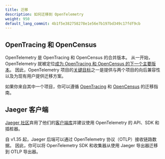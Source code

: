 ```yaml
---
title: 迁移
description: 如何迁移到 OpenTelemetry
weight: 950
default_lang_commit: 4b1f5e382758278e1e56e7b197bd349c17fdf9cb
---
```


## OpenTracing 和 OpenCensus

OpenTelemetry 是 OpenTracing 和 OpenCensus 的合并版本。
从一开始，OpenTelemetry 就被定位[成为 OpenTracing 和 OpenCensus 的下一个主要版本][]。
因此，OpenTelemetry 项目的[关键目标][]之一是提供与两个项目的向后兼容性以及为现有用户提供迁移方案。

如果你来自其中一个项目，你可以遵循 [OpenTracing](opentracing/) 和
[OpenCensus](opencensus/) 的迁移指南。

## Jaeger 客户端

[Jaeger 社区](https://www.jaegertracing.io/)弃用了他们的[客户端库](https://www.jaegertracing.io/docs/latest/client-libraries/)并建议使用
OpenTelemetry 的 API、SDK 和插桩器。

自 v1.35 起，Jaeger 后端可以通过 OpenTelemetry 协议（OTLP）接收链路数据。
因此，你可以将 OpenTelemetry SDK 和收集器从使用 Jaeger 导出器迁移到 OTLP 导出器。

[成为 OpenTracing 和 OpenCensus 的下一个主要版本]: https://www.cncf.io/blog/2019/05/21/a-brief-history-of-opentelemetry-so-far/
[关键目标]: https://medium.com/opentracing/merging-opentracing-and-opencensus-f0fe9c7ca6f0
